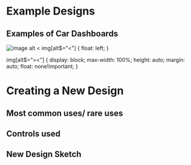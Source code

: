 # Example Designs

## Examples of Car Dashboards
![image alt <](/image-left.jpg) 
img[alt$="<"] {
  float: left;
}

img[alt$="><"] {
  display: block;
  max-width: 100%;
  height: auto;
  margin: auto;
  float: none!important;
}
# Creating a New Design

## Most common uses/ rare uses

## Controls used

## New Design Sketch
